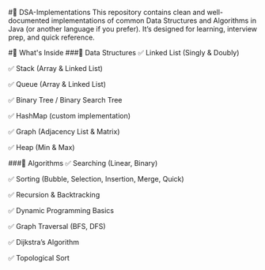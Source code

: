 #📘 DSA-Implementations
This repository contains clean and well-documented implementations of common Data Structures and Algorithms in Java (or another language if you prefer). It’s designed for learning, interview prep, and quick reference.

#🧠 What's Inside
###🔹 Data Structures
✅ Linked List (Singly & Doubly)

✅ Stack (Array & Linked List)

✅ Queue (Array & Linked List)

✅ Binary Tree / Binary Search Tree

✅ HashMap (custom implementation)

✅ Graph (Adjacency List & Matrix)

✅ Heap (Min & Max)

###🔹 Algorithms
✅ Searching (Linear, Binary)

✅ Sorting (Bubble, Selection, Insertion, Merge, Quick)

✅ Recursion & Backtracking

✅ Dynamic Programming Basics

✅ Graph Traversal (BFS, DFS)

✅ Dijkstra’s Algorithm

✅ Topological Sort
